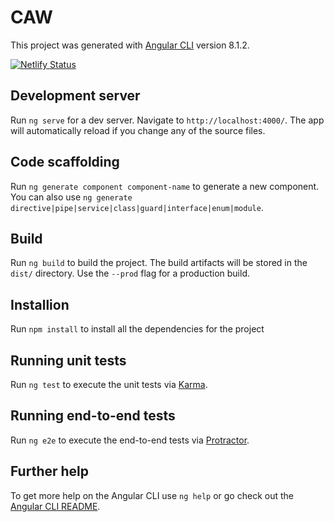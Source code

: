 # CAW
This project was generated with [Angular CLI](https://github.com/angular/angular-cli) version 8.1.2.

[![Netlify Status](https://api.netlify.com/api/v1/badges/40d41f73-04b3-48a5-9639-35472f16708f/deploy-status)](https://app.netlify.com/sites/CAW-pramod/deploys)

## Development server

Run `ng serve` for a dev server. Navigate to `http://localhost:4000/`. The app will automatically reload if you change any of the source files.

## Code scaffolding

Run `ng generate component component-name` to generate a new component. You can also use `ng generate directive|pipe|service|class|guard|interface|enum|module`.

## Build

Run `ng build` to build the project. The build artifacts will be stored in the `dist/` directory. Use the `--prod` flag for a production build.

## Installion
Run `npm install` to install all the dependencies for the project

## Running unit tests

Run `ng test` to execute the unit tests via [Karma](https://karma-runner.github.io).

## Running end-to-end tests

Run `ng e2e` to execute the end-to-end tests via [Protractor](http://www.protractortest.org/).

## Further help

To get more help on the Angular CLI use `ng help` or go check out the [Angular CLI README](https://github.com/angular/angular-cli/blob/master/README.md).
